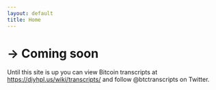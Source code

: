 ```yaml
---
layout: default
title: Home
---
```

# -> Coming soon

Until this site is up you can view Bitcoin transcripts at https://diyhpl.us/wiki/transcripts/ and follow @btctranscripts on Twitter.
